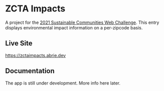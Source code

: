 # ZCTA Impacts

A project for the [2021 Sustainable Communities Web Challenge](https://model.earth/community/challenge/). This entry displays environmental impact information on a per-zipcode basis.

## Live Site

https://zctaimpacts.abrie.dev

## Documentation

The app is still under development. More info here later.
